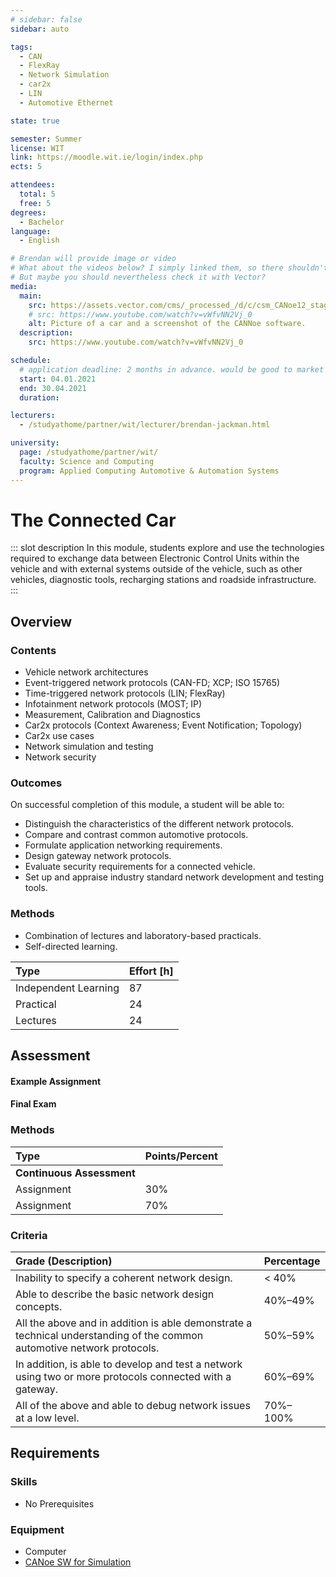 ```yaml
---
# sidebar: false
sidebar: auto

tags:
  - CAN
  - FlexRay
  - Network Simulation
  - car2x
  - LIN
  - Automotive Ethernet

state: true

semester: Summer
license: WIT
link: https://moodle.wit.ie/login/index.php
ects: 5

attendees:
  total: 5
  free: 5
degrees:
  - Bachelor
language:
  - English

# Brendan will provide image or video
# What about the videos below? I simply linked them, so there shouldn't be copyright issues.
# But maybe you should nevertheless check it with Vector?
media:
  main:
    src: https://assets.vector.com/cms/_processed_/d/c/csm_CANoe12_stage_image_5fc723944b.jpg
    # src: https://www.youtube.com/watch?v=vWfvNN2Vj_0
    alt: Picture of a car and a screenshot of the CANNoe software.
  description:
    src: https://www.youtube.com/watch?v=vWfvNN2Vj_0

schedule:
  # application deadline: 2 months in advance. would be good to market it in June for Winter semester and in November for Summer Semester
  start: 04.01.2021
  end: 30.04.2021
  duration:

lecturers:
  - /studyathome/partner/wit/lecturer/brendan-jackman.html

university:
  page: /studyathome/partner/wit/
  faculty: Science and Computing
  program: Applied Computing Automotive & Automation Systems
---
```


# The Connected Car

::: slot description
In this module, students explore and use the technologies required to exchange data between Electronic Control Units within the vehicle and with external systems outside of the vehicle, such as other vehicles, diagnostic tools, recharging stations and roadside infrastructure.
:::

## Overview

### Contents

- Vehicle network architectures
- Event-triggered network protocols (CAN-FD; XCP; ISO 15765)
- Time-triggered network protocols (LIN; FlexRay)
- Infotainment network protocols (MOST; IP)
- Measurement, Calibration and Diagnostics
- Car2x protocols (Context Awareness; Event Notification; Topology)
- Car2x use cases
- Network simulation and testing
- Network security

### Outcomes

On successful completion of this module, a student will be able to:

- Distinguish the characteristics of the different network protocols.
- Compare and contrast common automotive protocols.
- Formulate application networking requirements.
- Design gateway network protocols.
- Evaluate security requirements for a connected vehicle.
- Set up and appraise industry standard network development and testing tools.

### Methods

- Combination of lectures and laboratory-based practicals.
- Self-directed learning.

| Type                 | Effort \[h\] |
| :------------------- | :----------- |
| Independent Learning | 87           |
| Practical            | 24           |
| Lectures             | 24           |

## Assessment

<!-- Describe Assessment procedure verbally -->

#### Example Assignment

<!-- Describe an example assignment definition -->

#### Final Exam

<!-- The final exam will be ... -->

### Methods

| Type                      | Points/Percent |
| :------------------------ | :------------- |
| **Continuous Assessment** |                |
| Assignment                | 30%            |
| Assignment                | 70%            |

### Criteria

| Grade (Description)                                                                                                     | Percentage |
| :---------------------------------------------------------------------------------------------------------------------- | :--------- |
| Inability to specify a coherent network design.                                                                         | < 40%      |
| Able to describe the basic network design concepts.                                                                     | 40%–49%    |
| All the above and in addition is able demonstrate a technical understanding of the common automotive network protocols. | 50%–59%    |
| In addition, is able to develop and test a network using two or more protocols connected with a gateway.                | 60%–69%    |
| All of the above and able to debug network issues at a low level.                                                       | 70%–100%   |

## Requirements

### Skills

- No Prerequisites

### Equipment

- Computer
- [CANoe SW for Simulation](https://www.vector.com/int/en/products/products-a-z/software/canoe/)
